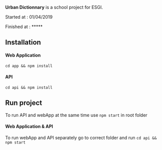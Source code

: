 **Urban Dictionnary** is a school project for ESGI.

Started at : 01/04/2019

Finished at : *****

## Installation
#### Web Application
``cd app && npm install``
#### API
``cd api && npm install``

## Run project
To run API and webApp at the same time use
``npm start``
in root folder
#### Web Application & API
To run webApp and API separately go to correct folder and run
``cd api && npm start``
